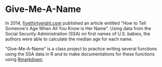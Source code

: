 # Give-Me-A-Name

In 2014, [fivethirtyeight.com](https://fivethirtyeight.com/) published an article entitled "How to Tell Someone's Age When All You Know is Her Name". Using data from the Social Security Administration (SSA) on first names of U.S. babies, the authors were able to calculate the median age for each name. 

"Give-Me-A-Name" is a class project to practice writing several functions using the SSA data in R and to make documentations for these functions using [Rmarkdown](https://rmarkdown.rstudio.com/). 


